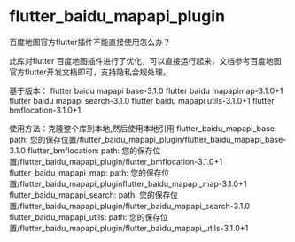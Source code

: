 # flutter_baidu_mapapi_plugin
百度地图官方flutter插件不能直接使用怎么办？

此库对flutter 百度地图插件进行了优化，可以直接运行起来，文档参考百度地图官方flutter开发文档即可，支持隐私合规处理。

基于版本：
flutter baidu mapapi base-3.1.0 
flutter baidu mapapimap-3.1.0+1
flutter baidu mapapi search-3.1.0 
flutter baidu mapapi utils-3.1.0+1 
flutter bmflocation-3.1.0+1

使用方法：克隆整个库到本地,然后使用本地引用
  flutter_baidu_mapapi_base:
    path: 您的保存位置/flutter_baidu_mapapi_plugin/flutter_baidu_mapapi_base-3.1.0
  flutter_bmflocation:
    path: 您的保存位置/flutter_baidu_mapapi_plugin/flutter_bmflocation-3.1.0+1
  flutter_baidu_mapapi_map:
    path: 您的保存位置/flutter_baidu_mapapi_pluginflutter_baidu_mapapi_map-3.1.0+1
  flutter_baidu_mapapi_search:
    path: 您的保存位置/flutter_baidu_mapapi_plugin/flutter_baidu_mapapi_search-3.1.0
  flutter_baidu_mapapi_utils:
    path: 您的保存位置/flutter_baidu_mapapi_plugin/flutter_baidu_mapapi_utils-3.1.0+1
    
